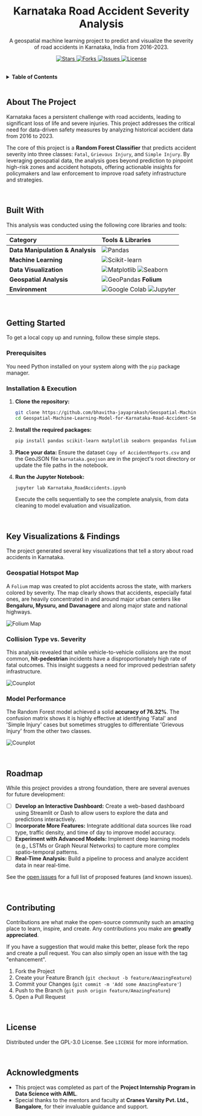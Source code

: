 <h1 align="center">Karnataka Road Accident Severity Analysis</h1>

<p align="center">
  A geospatial machine learning project to predict and visualize the severity of road accidents in Karnataka, India from 2016-2023.
</p>

<p align="center">
  <a href="https://github.com/bhavitha-jayaprakash/Geospatial-Machine-Learning-Model-for-Karnataka-Road-Accident-Severity-2016-2023/stargazers">
    <img src="https://img.shields.io/github/stars/bhavitha-jayaprakash/Geospatial-Machine-Learning-Model-for-Karnataka-Road-Accident-Severity-2016-2023?style=for-the-badge" alt="Stars">
  </a>
  <a href="https://github.com/bhavitha-jayaprakash/Geospatial-Machine-Learning-Model-for-Karnataka-Road-Accident-Severity-2016-2023/network/members">
    <img src="https://img.shields.io/github/forks/bhavitha-jayaprakash/Geospatial-Machine-Learning-Model-for-Karnataka-Road-Accident-Severity-2016-2023?style=for-the-badge" alt="Forks">
  </a>
  <a href="https://github.com/bhavitha-jayaprakash/Geospatial-Machine-Learning-Model-for-Karnataka-Road-Accident-Severity-2016-2023/issues">
    <img src="https://img.shields.io/github/issues/bhavitha-jayaprakash/Geospatial-Machine-Learning-Model-for-Karnataka-Road-Accident-Severity-2016-2023?style=for-the-badge" alt="Issues">
  </a>
  <a href="https://github.com/bhavitha-jayaprakash/Geospatial-Machine-Learning-Model-for-Karnataka-Road-Accident-Severity-2016-2023/blob/main/LICENSE">
    <img src="https://img.shields.io/github/license/bhavitha-jayaprakash/Geospatial-Machine-Learning-Model-for-Karnataka-Road-Accident-Severity-2016-2023?style=for-the-badge" alt="License">
  </a>
</p>
<br>

<details>
  <summary><b>Table of Contents</b></summary>
  <ol>
    <li><a href="#-about-the-project">About The Project</a></li>
    <li><a href="#-built-with">Built With</a></li>
    <li><a href="#-getting-started">Getting Started</a></li>
    <li><a href="#-key-visualizations--findings">Key Visualizations & Findings</a></li>
    <li><a href="#-roadmap">Roadmap</a></li>
    <li><a href="#-contributing">Contributing</a></li>
    <li><a href="#-license">License</a></li>
    <li><a href="#-acknowledgments">Acknowledgments</a></li>
  </ol>
</details>

<br>

## About The Project

Karnataka faces a persistent challenge with road accidents, leading to significant loss of life and severe injuries. This project addresses the critical need for data-driven safety measures by analyzing historical accident data from 2016 to 2023.

The core of this project is a **Random Forest Classifier** that predicts accident severity into three classes: `Fatal`, `Grievous Injury`, and `Simple Injury`. By leveraging geospatial data, the analysis goes beyond prediction to pinpoint high-risk zones and accident hotspots, offering actionable insights for policymakers and law enforcement to improve road safety infrastructure and strategies.

<br>

## Built With

This analysis was conducted using the following core libraries and tools:

| Category                      | Tools & Libraries                                                                                                                                                                                                                                     |
| :---------------------------- | :---------------------------------------------------------------------------------------------------------------------------------------------------------------------------------------------------------------------------------------------------- |
| **Data Manipulation & Analysis** | ![Pandas](https://img.shields.io/badge/Pandas-2C2D72?style=for-the-badge&logo=pandas&logoColor=white)                                                                                                                                                    |
| **Machine Learning** | ![Scikit-learn](https://img.shields.io/badge/scikit--learn-%23F7931E?style=for-the-badge&logo=scikit-learn&logoColor=white)                                                                                                                                  |
| **Data Visualization** | ![Matplotlib](https://img.shields.io/badge/Matplotlib-%23ffffff.svg?style=for-the-badge&logo=Matplotlib&logoColor=black) ![Seaborn](https://img.shields.io/badge/Seaborn-3776AB?style=for-the-badge&logo=seaborn&logoColor=white)                         |
| **Geospatial Analysis** | ![GeoPandas](https://img.shields.io/badge/GeoPandas-139454?style=for-the-badge&logo=geopandas&logoColor=white) **Folium** |
| **Environment** | ![Google Colab](https://img.shields.io/badge/Google%20Colab-F9AB00?style=for-the-badge&logo=googlecolab&logoColor=black) ![Jupyter](https://img.shields.io/badge/Jupyter-F37626.svg?&style=for-the-badge&logo=Jupyter&logoColor=white) |

<br>

## Getting Started

To get a local copy up and running, follow these simple steps.

### Prerequisites

You need Python installed on your system along with the `pip` package manager.

### Installation & Execution

1.  **Clone the repository:**
    ```sh
    git clone https://github.com/bhavitha-jayaprakash/Geospatial-Machine-Learning-Model-for-Karnataka-Road-Accident-Severity-2016-2023.git
    cd Geospatial-Machine-Learning-Model-for-Karnataka-Road-Accident-Severity-2016-2023
    ```
2.  **Install the required packages:**
    ```sh
    pip install pandas scikit-learn matplotlib seaborn geopandas folium jupyterlab
    ```
3.  **Place your data:**
    Ensure the dataset `Copy of AccidentReports.csv` and the GeoJSON file `karnataka.geojson` are in the project's root directory or update the file paths in the notebook.

4.  **Run the Jupyter Notebook:**
    ```sh
    jupyter lab Karnataka_RoadAccidents.ipynb
    ```
    Execute the cells sequentially to see the complete analysis, from data cleaning to model evaluation and visualization.

<br>

## Key Visualizations & Findings

The project generated several key visualizations that tell a story about road accidents in Karnataka.

### Geospatial Hotspot Map

A `Folium` map was created to plot accidents across the state, with markers colored by severity. The map clearly shows that accidents, especially fatal ones, are heavily concentrated in and around major urban centers like **Bengaluru, Mysuru, and Davanagere** and along major state and national highways.

![Folium Map](src/map.png)

### Collision Type vs. Severity

This analysis revealed that while vehicle-to-vehicle collisions are the most common, **hit-pedestrian** incidents have a disproportionately high rate of fatal outcomes. This insight suggests a need for improved pedestrian safety infrastructure.

![Counplot](src/countplot.png)

### Model Performance

The Random Forest model achieved a solid **accuracy of 76.32%**. The confusion matrix shows it is highly effective at identifying 'Fatal' and 'Simple Injury' cases but sometimes struggles to differentiate 'Grievous Injury' from the other two classes.

![Counplot](src/confusionmatrix.png)

<br>

## Roadmap

While this project provides a strong foundation, there are several avenues for future development:
- [ ] **Develop an Interactive Dashboard:** Create a web-based dashboard using Streamlit or Dash to allow users to explore the data and predictions interactively.
- [ ] **Incorporate More Features:** Integrate additional data sources like road type, traffic density, and time of day to improve model accuracy.
- [ ] **Experiment with Advanced Models:** Implement deep learning models (e.g., LSTMs or Graph Neural Networks) to capture more complex spatio-temporal patterns.
- [ ] **Real-Time Analysis:** Build a pipeline to process and analyze accident data in near real-time.

See the [open issues](https://github.com/bhavitha-jayaprakash/Geospatial-Machine-Learning-Model-for-Karnataka-Road-Accident-Severity-2016-2023/issues) for a full list of proposed features (and known issues).

<br>

## Contributing

Contributions are what make the open-source community such an amazing place to learn, inspire, and create. Any contributions you make are **greatly appreciated**.

If you have a suggestion that would make this better, please fork the repo and create a pull request. You can also simply open an issue with the tag "enhancement".

1.  Fork the Project
2.  Create your Feature Branch (`git checkout -b feature/AmazingFeature`)
3.  Commit your Changes (`git commit -m 'Add some AmazingFeature'`)
4.  Push to the Branch (`git push origin feature/AmazingFeature`)
5.  Open a Pull Request

<br>

## License

Distributed under the GPL-3.0 License. See `LICENSE` for more information.

<br>

## Acknowledgments

* This project was completed as part of the **Project Internship Program in Data Science with AIML**.
* Special thanks to the mentors and faculty at **Cranes Varsity Pvt. Ltd., Bangalore**, for their invaluable guidance and support.

